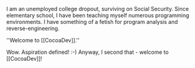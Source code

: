 

I am an unemployed college dropout, surviving on Social Security.  Since elementary school, I have been teaching myself numerous programming environments.  I have something of a fetish for program analysis and reverse-engineering.

''Welcome to [[CocoaDev]].''

Wow. Aspiration defined! :-) Anyway, I second that - welcome to [[CocoaDev]]!